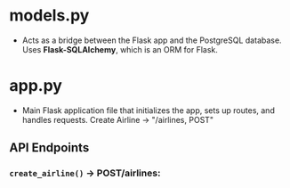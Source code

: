 # models.py

- Acts as a bridge between the Flask app and the PostgreSQL database. Uses **Flask-SQLAlchemy**, which is an ORM for Flask.

# app.py

- Main Flask application file that initializes the app, sets up routes, and handles requests.
  Create Airline -> "/airlines, POST"

## API Endpoints

### `create_airline()` -> **POST/airlines**:
